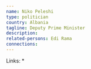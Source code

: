 ```yaml
---
name: Niko Peleshi
type: politician
country: Albania
tagline: Deputy Prime Minister
description:
related-persons: Edi Rama
connections:
---
```


Links:
*
